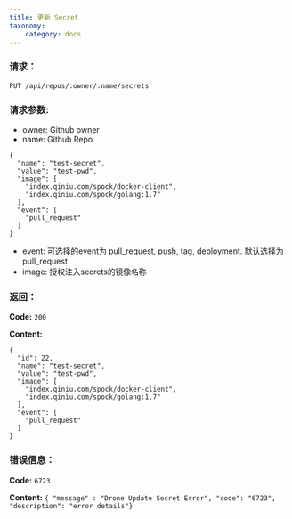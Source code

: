 ```yaml
---
title: 更新 Secret
taxonomy:
    category: docs
---
```


### 请求：

    PUT /api/repos/:owner/:name/secrets

### 请求参数:

- owner: Github owner
- name: Github Repo

```
{
  "name": "test-secret",
  "value": "test-pwd",
  "image": [
    "index.qiniu.com/spock/docker-client",
    "index.qiniu.com/spock/golang:1.7"
  ],
  "event": [
    "pull_request"
  ]
}
```

- event: 可选择的event为 pull_request, push, tag, deployment. 默认选择为 pull_request
- image: 授权注入secrets的镜像名称

### 返回：

**Code:** `200`

**Content:**

```
{
  "id": 22,
  "name": "test-secret",
  "value": "test-pwd",
  "image": [
    "index.qiniu.com/spock/docker-client",
    "index.qiniu.com/spock/golang:1.7"
  ],
  "event": [
    "pull_request"
  ]
}
```	

### 错误信息：

**Code:** `6723`

**Content:** `{ "message" : "Drone Update Secret Error", "code": "6723", "description": "error details"}`
